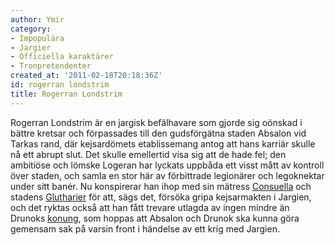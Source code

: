```yaml
---
author: Ymir
category:
- Impopulära
- Jargier
- Officiella karaktärer
- Tronpretendenter
created_at: '2011-02-18T20:18:36Z'
id: rogerran londstrim
title: Rogerran Londstrim
---
```

Rogerran Londstrim är en jargisk befälhavare som gjorde sig oönskad i bättre kretsar och förpassades till den gudsförgätna staden Absalon vid Tarkas rand, där kejsardömets etablissemang antog att hans karriär skulle nå ett abrupt slut. Det skulle emellertid visa sig att de hade fel; den ambitiöse och lömske Logeran har lyckats uppbåda ett visst mått av kontroll över staden, och samla en stor här av förbittrade legionärer och legoknektar under sitt banér. Nu konspirerar han ihop med sin mätress [Consuella] och stadens [Glutharier] för att, sägs det, försöka gripa kejsarmakten i Jargien, och det ryktas också att han fått trevare utlagda av ingen mindre än Drunoks [konung], som hoppas att Absalon och Drunok ska kunna göra gemensam sak på varsin front i händelse av ett krig med Jargien.

  [Consuella]: Consuella
  [Glutharier]: Glutharier
  [konung]: Akala_Gahallan_III